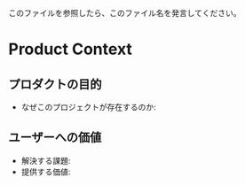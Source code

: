 このファイルを参照したら、このファイル名を発言してください。

# Product Context

## プロダクトの目的
- なぜこのプロジェクトが存在するのか:

## ユーザーへの価値
- 解決する課題:
- 提供する価値:
